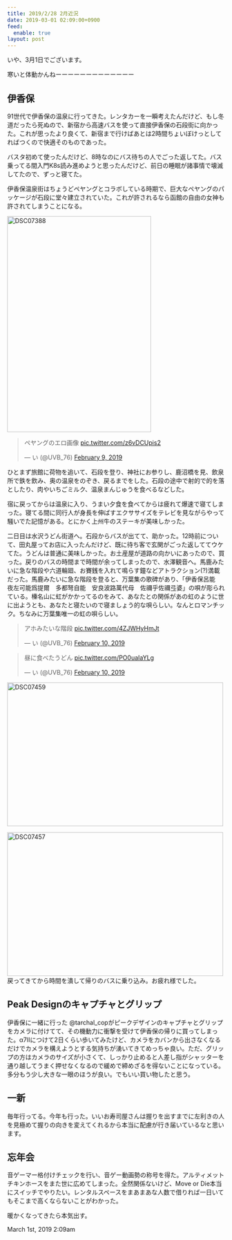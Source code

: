```yaml
---
title: 2019/2/28 2月近況
date: 2019-03-01 02:09:00+0900
feed:
  enable: true
layout: post
---
```

<p>いや、3月1日でございます。</p>    <p>寒いと体動かんねーーーーーーーーーーーーー</p>    <h2>伊香保</h2>    <p>      91世代で伊香保の温泉に行ってきた。レンタカーを一瞬考えたんだけど、もし冬道だったら死ぬので、新宿から高速バスを使って直接伊香保の石段街に向かった。これが思ったより良くて、新宿まで行けばあとは2時間ちょいぼけっとしてればつくので快適そのものであった。    </p>    <p>      バスタ初めて使ったんだけど、8時なのにバス待ちの人でごった返してた。バス乗ってる間入門K8s読み進めようと思ったんだけど、前日の睡眠が諸事情で壊滅してたので、ずっと寝てた。    </p>    <p>      伊香保温泉街はちょうどペヤングとコラボしている時期で、巨大なペヤングのパッケージが石段に堂々建立されていた。これが許されるなら函館の自由の女神も許されてしまうことになる。    </p>    <p>      <a data-flickr-embed="true" href="https://www.flickr.com/photos/uvb_76/47177408472/in/album-72157679006677948/" title="DSC07388" target="_blank"><img src="https://farm8.staticflickr.com/7882/47177408472_0619befd29.jpg" width="333" height="500" alt="DSC07388"></a>      <script async src="//embedr.flickr.com/assets/client-code.js" charset="utf-8"></script>    </p>    <blockquote class="twitter-tweet" data-lang="en">      <p lang="ja" dir="ltr">        ペヤングのエロ画像        <a href="https://t.co/z6vDCUpis2" target="_blank">pic.twitter.com/z6vDCUpis2</a>      </p>      — い (@UVB_76)      <a href="https://twitter.com/UVB_76/status/1094068680512557056?ref_src=twsrc%5Etfw" target="_blank">February 9, 2019</a>    </blockquote>    <script async src="https://platform.twitter.com/widgets.js" charset="utf-8"></script>    <p>      ひとまず旅館に荷物を追いて、石段を登り、神社にお参りし、鹿沼橋を見、飲泉所で鉄を飲み、奥の温泉をのぞき、戻るまでをした。石段の途中で射的で的を落としたり、肉やいちごミルク、温泉まんじゅうを食べるなどした。    </p>    <p>      宿に戻ってからは温泉に入り、うまい夕食を食べてからは疲れて爆速で寝てしまった。寝てる間に同行人が身長を伸ばすエクササイズをテレビを見ながらやって騒いでた記憶がある。とにかく上州牛のステーキが美味しかった。    </p>    <p>      二日目は水沢うどん街道へ。石段からバスが出てて、助かった。12時前について、田丸屋ってお店に入ったんだけど、既に待ち客で玄関がごった返しててウケてた。うどんは普通に美味しかった。お土産屋が道路の向かいにあったので、買った。戻りのバスの時間まで時間が余ってしまったので、水澤観音へ。馬鹿みたいに急な階段や六道輪廻、お賽銭を入れて鳴らす鐘などアトラクション(?)満載だった。馬鹿みたいに急な階段を登ると、万葉集の歌碑があり、「伊香保呂能　夜左可能爲提爾　多都弩自能　安良波路萬代母　佐禰乎佐禰弖婆」の唄が彫られている。榛名山に虹がかかってるのをみて、あなたとの関係があの虹のように世に出ようとも、あなたと寝たいので寝ましょう的な唄らしい。なんとロマンチック。ちなみに万葉集唯一の虹の唄らしい。    </p>    <blockquote class="twitter-tweet" data-lang="en">      <p lang="ja" dir="ltr">        アホみたいな階段        <a href="https://t.co/4ZJWHyHmJt" target="_blank">pic.twitter.com/4ZJWHyHmJt</a>      </p>      — い (@UVB_76)      <a href="https://twitter.com/UVB_76/status/1094454033530515456?ref_src=twsrc%5Etfw" target="_blank">February 10, 2019</a>    </blockquote>    <script async src="https://platform.twitter.com/widgets.js" charset="utf-8"></script>    <blockquote class="twitter-tweet" data-lang="en">      <p lang="ja" dir="ltr">        昼に食べたうどん        <a href="https://t.co/PO0uaIaYLg" target="_blank">pic.twitter.com/PO0uaIaYLg</a>      </p>      — い (@UVB_76)      <a href="https://twitter.com/UVB_76/status/1094518325034418176?ref_src=twsrc%5Etfw" target="_blank">February 10, 2019</a>    </blockquote>    <script async src="https://platform.twitter.com/widgets.js" charset="utf-8"></script>    <p>      <a data-flickr-embed="true" href="https://www.flickr.com/photos/uvb_76/33353765908/in/album-72157679006677948/" title="DSC07459" target="_blank"><img src="https://farm8.staticflickr.com/7817/33353765908_8d336aa5c3.jpg" width="500" height="333" alt="DSC07459"></a>      <script async src="//embedr.flickr.com/assets/client-code.js" charset="utf-8"></script>    </p>    <p>      <a data-flickr-embed="true" href="https://www.flickr.com/photos/uvb_76/46506009764/in/album-72157679006677948/" title="DSC07457" target="_blank"><img src="https://farm8.staticflickr.com/7832/46506009764_17090741c6.jpg" width="500" height="333" alt="DSC07457"></a>      <script async src="//embedr.flickr.com/assets/client-code.js" charset="utf-8"></script>      戻ってきてから時間を潰して帰りのバスに乗り込み。お疲れ様でした。    </p>    <h2>Peak Designのキャプチャとグリップ</h2>    <p>      伊香保に一緒に行った      @tarchal_copがピークデザインのキャプチャとグリップをカメラに付けてて、その機動力に衝撃を受けて伊香保の帰りに買ってしまった。α7IIにつけて2日くらい歩いてみたけど、カメラをカバンから出さなくなるだけでカメラを構えようとする気持ちが湧いてきてめっちゃ良い。ただ、グリップの方はカメラのサイズが小さくて、しっかり止めると人差し指がシャッターを通り越してうまく押せなくなるので緩めで締めざるを得ないことになっている。多分もう少し大きな一眼のほうが良い。でもいい買い物したと思う。    </p>    <h2>一新</h2>    <p>      毎年行ってる。今年も行った。いいお寿司屋さんは握りを出すまでに左利きの人を見極めて握りの向きを変えてくれるから本当に配慮が行き届いているなと思います。    </p>    <h2>忘年会</h2>    <p>      音ゲーマー格付けチェックを行い、音ゲー動画勢の称号を得た。アルティメットチキンホースをまた世に広めてしまった。全然関係ないけど、Move      or      Die本当にスイッチでやりたい。レンタルスペースをまあまあな人数で借りれば一日いてもそこまで高くならないことがわかった。    </p>    <p>暖かくなってきたら本気出す。</p>    <div id="footer">      <span id="timestamp"> March 1st, 2019 2:09am </span>    </div>
